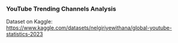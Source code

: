 ### YouTube Trending Channels Analysis
Dataset on Kaggle: https://www.kaggle.com/datasets/nelgiriyewithana/global-youtube-statistics-2023
